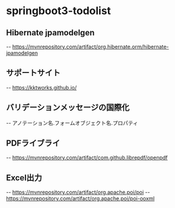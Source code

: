 # springboot3-todolist

## Hibernate jpamodelgen
-- https://mvnrepository.com/artifact/org.hibernate.orm/hibernate-jpamodelgen

## サポートサイト
-- https://kktworks.github.io/

## バリデーションメッセージの国際化
-- アノテーション名.フォームオブジェクト名.プロパティ

## PDFライブライ
-- https://mvnrepository.com/artifact/com.github.librepdf/openpdf

## Excel出力
-- https://mvnrepository.com/artifact/org.apache.poi/poi
-- https://mvnrepository.com/artifact/org.apache.poi/poi-ooxml